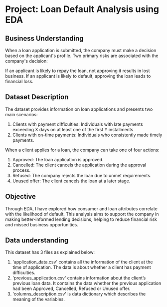 # Project: Loan Default Analysis using EDA
## Business Understanding
When a loan application is submitted, the company must make a decision based on the applicant's profile. Two primary risks are associated with the company's decision:

If an applicant is likely to repay the loan, not approving it results in lost business.
If an applicant is likely to default, approving the loan leads to financial loss.


## Dataset Description
The dataset provides information on loan applications and presents two main scenarios:

1. Clients with payment difficulties: Individuals with late payments exceeding X days on at least one of the first Y installments.
2. Clients with on-time payments: Individuals who consistently made timely payments.


When a client applies for a loan, the company can take one of four actions:

1. Approved: The loan application is approved.
2. Cancelled: The client cancels the application during the approval process.
3. Refused: The company rejects the loan due to unmet requirements.
4. Unused offer: The client cancels the loan at a later stage.
## Objective
Through EDA, I have explored how consumer and loan attributes correlate with the likelihood of default. This analysis aims to support the company in making better-informed lending decisions, helping to reduce financial risk and missed business opportunities.
## Data understanding 
This dataset has 3 files as explained below: 
1. 'application_data.csv'  contains all the information of the client at the time of application.
The data is about whether a client has payment difficulties.
2. 'previous_application.csv' contains information about the client’s previous loan data. It contains the data whether the previous application had been Approved, Cancelled, Refused or Unused offer.
3. 'columns_description.csv' is data dictionary which describes the meaning of the variables.

